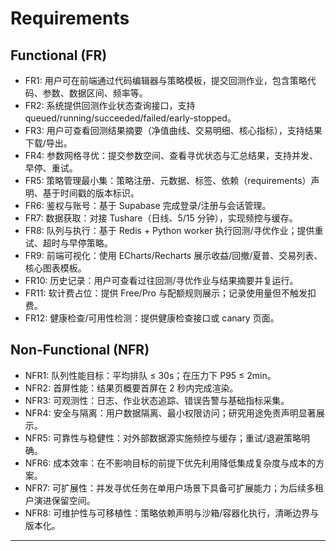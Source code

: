 # Requirements

## Functional (FR)
- FR1: 用户可在前端通过代码编辑器与策略模板，提交回测作业，包含策略代码、参数、数据区间、频率等。
- FR2: 系统提供回测作业状态查询接口，支持 queued/running/succeeded/failed/early-stopped。
- FR3: 用户可查看回测结果摘要（净值曲线、交易明细、核心指标），支持结果下载/导出。
- FR4: 参数网格寻优：提交参数空间、查看寻优状态与汇总结果，支持并发、早停、重试。
- FR5: 策略管理最小集：策略注册、元数据、标签、依赖（requirements）声明、基于时间戳的版本标识。
- FR6: 鉴权与账号：基于 Supabase 完成登录/注册与会话管理。
- FR7: 数据获取：对接 Tushare（日线、5/15 分钟），实现频控与缓存。
- FR8: 队列与执行：基于 Redis + Python worker 执行回测/寻优作业；提供重试、超时与早停策略。
- FR9: 前端可视化：使用 ECharts/Recharts 展示收益/回撤/夏普、交易列表、核心图表模板。
- FR10: 历史记录：用户可查看过往回测/寻优作业与结果摘要并复运行。
- FR11: 软计费占位：提供 Free/Pro 与配额规则展示；记录使用量但不触发扣费。
- FR12: 健康检查/可用性检测：提供健康检查接口或 canary 页面。

## Non-Functional (NFR)
- NFR1: 队列性能目标：平均排队 ≤ 30s；在压力下 P95 ≤ 2min。
- NFR2: 首屏性能：结果页概要首屏在 2 秒内完成渲染。
- NFR3: 可观测性：日志、作业状态追踪、错误告警与基础指标采集。
- NFR4: 安全与隔离：用户数据隔离、最小权限访问；研究用途免责声明显著展示。
- NFR5: 可靠性与稳健性：对外部数据源实施频控与缓存；重试/退避策略明确。
- NFR6: 成本效率：在不影响目标的前提下优先利用降低集成复杂度与成本的方案。
- NFR7: 可扩展性：并发寻优任务在单用户场景下具备可扩展能力；为后续多租户演进保留空间。
- NFR8: 可维护性与可移植性：策略依赖声明与沙箱/容器化执行，清晰边界与版本化。

---
